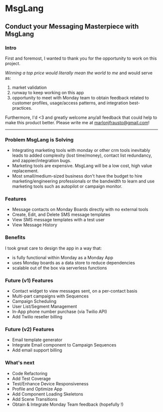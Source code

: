 # MsgLang
## Conduct your Messaging Masterpiece with MsgLang

### Intro
First and foremost, I wanted to thank you for the opportunity to work on this project. 

*Winning a top price would literally mean the world to me* and would serve as:

1. market validation
2. runway to keep working on this app
3. opportunity to meet with Monday team to obtain feedback related to customer profiles, usage/access patterns, and integration best-practices.

Furthermore, I'd <3 and greatly welcome any/all feedback that could help to make this product better. Please write me at marlonjfrausto@gmail.com!

---

### Problem MsgLang is Solving
- Integrating marketing tools with monday or other crm tools inevitably leads to added complexity (lost time/money), contact list redundancy, and zappier/integration bugs.
- Marketing tools are expensive. MsgLang will be a low cost, high value replacement.
- Most small/medium-sized business don't have the budget to hire marketing/engineering professionals or the bandwidth to learn and use marketing tools such as autopilot or campaign monitor.

### Features
- Message contacts on Monday Boards directly with no external tools
- Create, Edit, and Delete SMS message templates
- View SMS message templates with a test user
- View Message History

### Benefits
I took great care to design the app in a way that:
- is fully functional within Monday as a Monday App
- uses Monday boards as a data store to reduce dependencies
- scalable out of the box via serverless functions

### Future (v1) Features
- Contact widget to view messages sent, on a per-contact basis
- Multi-part campaigns with Sequences
- Campaign Scheduling
- User List/Segment Management
- In-App phone number purchase (via Twilio API)
- Add Twilio reseller billing 

### Future (v2) Features
- Email template generator
- Integrate Email component to Campaign Sequences
- Add email support billing

### What's next
- Code Refactoring
- Add Test Coverage
- Test/Enhance Device Responsiveness
- Profile and Optimize App
- Add Component Loading Skeletons
- Add Scene Transitions
- Obtain & Integrate Monday Team feedback (hopefully !)